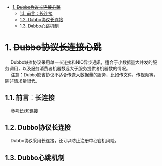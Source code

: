 
<!-- TOC -->

- [1. ~~Dubbo协议长连接心跳~~](#1-dubbo协议长连接心跳)
    - [1.1. 前言：长连接](#11-前言长连接)
    - [1.2. Dubbo协议长连接](#12-dubbo协议长连接)
    - [1.3. Dubbo心跳机制](#13-dubbo心跳机制)

<!-- /TOC -->

# 1. ~~Dubbo协议长连接心跳~~  
<!-- 
https://blog.csdn.net/weixin_39850699/article/details/109903631
https://blog.csdn.net/YAOQINGGG/article/details/91649589

dubbo心跳检测机制
https://blog.csdn.net/forget_me_not1991/article/details/80676181?utm_medium=distribute.pc_relevant.none-task-blog-2%7Edefault%7EBlogCommendFromMachineLearnPai2%7Edefault-1.baidujs&depth_1-utm_source=distribute.pc_relevant.none-task-blog-2%7Edefault%7EBlogCommendFromMachineLearnPai2%7Edefault-1.baidujs
-->

&emsp; Dubbo缺省协议采用单一长连接和NIO异步通讯，适合于小数据量大并发的服务调用，以及服务消费者机器数远大于服务提供者机器数的情况。  
&emsp; 注意：Dubbo缺省协议不适合传送大数据量的服务，比如传文件，传视频等，除非请求量很低。  

## 1.1. 前言：长连接  
&emsp; 参考[长/短连接](/docs/network/connection.md)  

## 1.2. Dubbo协议长连接
&emsp; Dubbo协议采用长连接，还可以防止注册中心宕机风险。  

## 1.3. Dubbo心跳机制  

